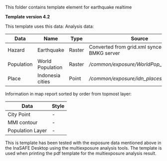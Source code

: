 This folder contains template element for earthquake realtime

**Template version 4.2**

This template uses this data:
Analysis data:

| Data          | Name          | Type  | Source  |
| ------------- | ------------- | ----- | ------- |
| Hazard | Earthquake | Raster | Converted from grid.xml synced from BMKG server |
| Population | World Population | Raster | _/common/exposure/WorldPop_200m.tif_ |
| Place | Indonesia cities | Point | _/common/exposure/idn_places_wgs84.shp_ |


Information in map report sorted by order from topmost layer:

| Data        | Style           |
| ----------- | --------------- | 
| City Point | - |
| MMI contour | - |
| Population Layer | - | 

This is template has been tested with the exposure data mentioned above in the InaSAFE Desktop using the multiexposure analysis tools. The template is used when printing the pdf template for the multiexposure analysis result.
